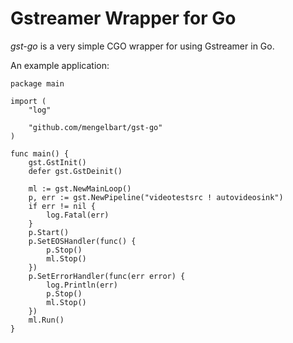 # Gstreamer Wrapper for Go

*gst-go* is a very simple CGO wrapper for using Gstreamer in Go.

An example application:

```golang
package main

import (
	"log"

	"github.com/mengelbart/gst-go"
)

func main() {
	gst.GstInit()
	defer gst.GstDeinit()

	ml := gst.NewMainLoop()
	p, err := gst.NewPipeline("videotestsrc ! autovideosink")
	if err != nil {
		log.Fatal(err)
	}
	p.Start()
	p.SetEOSHandler(func() {
		p.Stop()
		ml.Stop()
	})
	p.SetErrorHandler(func(err error) {
		log.Println(err)
		p.Stop()
		ml.Stop()
	})
	ml.Run()
}

```
